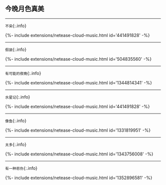 ## 今晚月色真美

---

`不染`{:.info}
<div>{%- include extensions/netease-cloud-music.html id='441491828' -%}</div>

---

`假装`{:.info}
<div>{%- include extensions/netease-cloud-music.html id='504835560' -%}</div>

---

`有可能的夜晚`{:.info}
<div>{%- include extensions/netease-cloud-music.html id='1344814341' -%}</div>

---

`水星记`{:.info}
<div>{%- include extensions/netease-cloud-music.html id='441491828' -%}</div>

---

`像鱼`{:.info}
<div>{%- include extensions/netease-cloud-music.html id='1331819951' -%}</div>

---

`太多`{:.info}
<div>{%- include extensions/netease-cloud-music.html id='1343756008' -%}</div>

---

`有一种悲伤`{:.info}
<div>{%- include extensions/netease-cloud-music.html id='1352896581' -%}</div>
